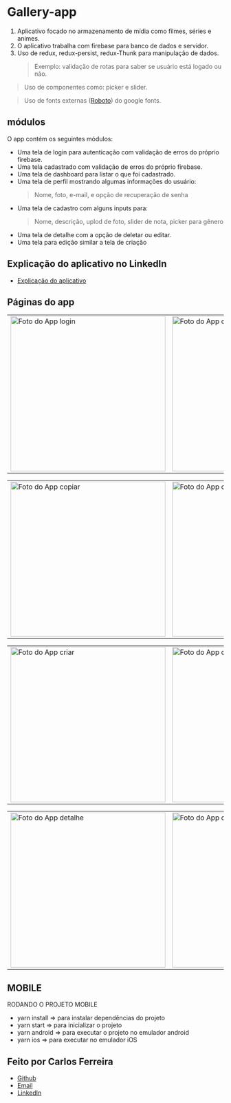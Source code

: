 # Gallery-app

1. Aplicativo focado no armazenamento de mídia como filmes, séries e animes.
2. O aplicativo trabalha com firebase para banco de dados e servidor.
3. Uso de redux, redux-persist, redux-Thunk para manipulação de dados.
   > Exemplo: validação de rotas para saber se usuário está logado ou não.

> Uso de componentes como: picker e slider.

> Uso de fonts externas ([Roboto](https://fonts.google.com/specimen/Roboto)) do google fonts.

## módulos

O app contém os seguintes módulos:

- Uma tela de login para autenticação com validação de erros do próprio firebase.
- Uma tela cadastrado com validação de erros do próprio firebase.
- Uma tela de dashboard para listar o que foi cadastrado.
- Uma tela de perfil mostrando algumas informações do usuário:
  > Nome, foto, e-mail, e opção de recuperação de senha
- Uma tela de cadastro com alguns inputs para:
  > Nome, descrição, uplod de foto, slider de nota, picker para gênero
- Uma tela de detalhe com a opção de deletar ou editar.
- Uma tela para edição similar a tela de criação

## Explicação do aplicativo no LinkedIn

- [Explicação do aplicativo](https://www.linkedin.com/posts/carlos-ferreira-4b2ba219a_js-reactnative-redux-activity-6802983240601747456-2iY6)

## Páginas do app

<table>
  <tr>
<td><img src="https://firebasestorage.googleapis.com/v0/b/portfolio-web-7fbff.appspot.com/o/github_projects%2Fgallery-app%2Flogin.png?alt=media&token=affb51f6-39e2-43fb-80bb-25fb246c0ede" alt="Foto do App login" width="360" /></td>
<td><img src="https://firebasestorage.googleapis.com/v0/b/portfolio-web-7fbff.appspot.com/o/github_projects%2Fgallery-app%2FcreateAccount.png?alt=media&token=b8f845b8-6c28-45f5-a3c9-253f7a4cad0f" alt="Foto do App criarConta" width="360" /></td>
<td><img src="https://firebasestorage.googleapis.com/v0/b/portfolio-web-7fbff.appspot.com/o/github_projects%2Fgallery-app%2Fprofile.png?alt=media&token=5c3d6713-0ed4-4f6a-9989-ea73581b41ca" alt="Foto do App perfil" width="360" /></td>
</tr>
</table>

<table>
  <tr>
<td><img src="https://firebasestorage.googleapis.com/v0/b/portfolio-web-7fbff.appspot.com/o/github_projects%2Fgallery-app%2Fcopy.png?alt=media&token=4aa6e72c-eeee-45f8-aecf-787500b12b73" alt="Foto do App copiar" width="360" /></td>
<td><img src="https://firebasestorage.googleapis.com/v0/b/portfolio-web-7fbff.appspot.com/o/github_projects%2Fgallery-app%2FcreateNull.png?alt=media&token=3b93c764-9fb2-456a-a3f8-b951145caaa4" alt="Foto do App criarVazio" width="360" /></td>
<td><img src="https://firebasestorage.googleapis.com/v0/b/portfolio-web-7fbff.appspot.com/o/github_projects%2Fgallery-app%2Fpicker.png?alt=media&token=1313a88b-371e-4065-b568-da105137fa73" alt="Foto do App picker" width="360" /></td>
</tr>
</table>

<table>
  <tr>
<td><img src="https://firebasestorage.googleapis.com/v0/b/portfolio-web-7fbff.appspot.com/o/github_projects%2Fgallery-app%2Fcreate.png?alt=media&token=80ab0107-7c5f-44ce-9964-e47ef610c518" alt="Foto do App criar" width="360" /></td>
<td><img src="https://firebasestorage.googleapis.com/v0/b/portfolio-web-7fbff.appspot.com/o/github_projects%2Fgallery-app%2FdashboardNull.png?alt=media&token=770c133d-8345-40cd-acf3-baec04bed997" alt="Foto do App dashboardNulo" width="360" /></td>
<td><img src="https://firebasestorage.googleapis.com/v0/b/portfolio-web-7fbff.appspot.com/o/github_projects%2Fgallery-app%2Fdashboard.png?alt=media&token=48b1f657-48b8-4921-8a3b-772491cedcc5" alt="Foto do App dashboard" width="360" /></td>
</tr>
</table>

<table>
  <tr>
<td><img src="https://firebasestorage.googleapis.com/v0/b/portfolio-web-7fbff.appspot.com/o/github_projects%2Fgallery-app%2Fdetail.png?alt=media&token=74b8a708-d901-4ca0-b630-b25627c2112f" alt="Foto do App detalhe" width="360" /></td>
<td><img src="https://firebasestorage.googleapis.com/v0/b/portfolio-web-7fbff.appspot.com/o/github_projects%2Fgallery-app%2Fdelete.png?alt=media&token=8851be7e-648a-4c5b-9509-03976bdfe736" alt="Foto do App deletar" width="360" /></td>
<td><img src="https://firebasestorage.googleapis.com/v0/b/portfolio-web-7fbff.appspot.com/o/github_projects%2Fgallery-app%2Fedit.png?alt=media&token=a06d68d2-3549-4f96-801a-fd24e588ac82" alt="Foto do App editar" width="360" /></td>
</tr>
</table>

## MOBILE

RODANDO O PROJETO MOBILE

- yarn install => para instalar dependências do projeto
- yarn start => para inicializar o projeto
- yarn android => para executar o projeto no emulador android
- yarn ios => para executar no emulador iOS

## Feito por Carlos Ferreira

- [Github](https://www.github.com/CarlosSTS)
- [Email](mailto://carlossts826@gmail.com)
- [LinkedIn](https://www.linkedin.com/in/carlos-ferreira-4b2ba219a/)
